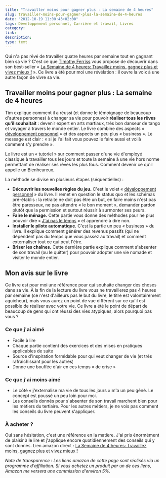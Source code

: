 ```yaml
---
title: "Travailler moins pour gagner plus : La semaine de 4 heures"
slug: travailler-moins-pour-gagner-plus-la-semaine-de-4-heures
date: "2012-10-19 11:00:43+02:00"
tags: Développement personnel, Carrière et travail, Livres
category: 
link: 
description: 
type: text
---
```


<p>Qui n'a pas rêvé de travailler quatre heures par semaine tout en gagnant bien sa vie ? C'est ce que <a href="http://www.fourhourworkweek.com/">Timothy Ferriss</a> vous propose de découvrir dans son best-seller « <a href="http://www.amazon.fr/gp/product/2744064173/ref=as_li_ss_tl?ie=UTF8&amp;tag=vincjous-21&amp;linkCode=as2&amp;camp=1642&amp;creative=19458&amp;creativeASIN=2744064173">La Semaine de 4 heures: Travaillez moins, gagnez plus et vivez mieux !</a> ». Ce livre a été pour moi une révélation : il ouvre la voix à une autre façon de vivre sa vie.</p>
<!-- TEASER_END -->

<h2>Travailler moins pour gagner plus : La semaine de 4 heures</h2>

<p>Tim explique comment il a réussi (et donne le témoignage de beaucoup d'autres personnes) à changer sa vie pour pouvoir <strong>réaliser tous les rêves qu'il souhaitait</strong> : devenir expert en arts martiaux, très bon danseur de tango et voyager à travers le monde entier. Le livre combine des aspects « <a href="/le-developpement-personnel-pour-qui-pourquoi/">développement personnel</a> » et des aspects un peu plus « business ». Le message est clair : « si je l'ai fait vous pouvez le faire aussi et voilà comment s'y prendre ».</p>

<p>Le livre est un « tutoriel » sur comment passer d'une vie d'employé classique à travailler tous les jours et toute la semaine à une vie hors norme permettant de réaliser ses rêves les plus fous. Comment devenir ce qu'il appelle un Bienheureux.</p>

<p>La méthode se divise en plusieurs étapes (séquentielles) :</p>

<ul><li><strong>Découvrir les nouvelles règles du jeu.</strong> C'est le volet « <a href="/le-developpement-personnel-pour-qui-pourquoi/">développement personnel</a> » du livre. Il remet en question le status quo et les schémas pré-établis : la retraite ne doit pas être un but, en faire moins n'est pas être paresseux, ne pas attendre « le bon moment », demander pardon plutôt que la permission et surtout réussir à surmonter ses peurs. </li>

<li><strong>Faire le ménage.</strong> Cette partie vous donne des méthodes pour ne plus pouvoir dire « <a href="/jai-pas-le-temps-la-pire-excuse-qui-soit/">J'ai pas le temps</a> » et apprendre à dire non.</li>

<li><strong>Installer le pilote automatique.</strong> C'est la partie un peu « business » du livre. Il explique comment générer des revenus passifs (qui ne dépendent pas du temps que vous passez au travail) et comment externaliser tout ce qui peut l'être.</li>

<li><strong>Briser les chaînes.</strong> Cette dernière partie explique comment s'absenter de son travail (ou le quitter) pour pouvoir adopter une vie nomade et visiter le monde entier.</li>
</ul>

<h2>Mon avis sur le livre</h2>

<p>Ce livre est pour moi une référence pour qui souhaite changer des choses dans sa vie. À la fin de la lecture du livre vous ne travaillerez pas 4&nbsp;heures par semaine (ce n'est d'ailleurs pas le but du livre, le titre est volontairement aguicheur), mais vous aurez un point de vue différent sur ce qu'il est possible de réaliser avec votre vie. Ce livre a été le point de départ de beaucoup de gens qui ont réussi des vies atypiques, alors pourquoi pas vous ?</p>

<h3>Ce que j'ai aimé</h3>

<ul>
  <li>Facile à lire</li>
  <li>Chaque partie contient des exercices et des mises en pratiques applicables de suite</li>
  <li>Source d'inspiration formidable pour qui veut changer de vie (et très rafraichissant pour les autres)</li>
  <li>Donne une bouffée d'air en ces temps « de crise »</li>
</ul>

<h3>Ce que j'ai moins aimé</h3>

<ul>
  <li>Le côté « j'externalise ma vie de tous les jours » m'a un peu gêné. Le concept est poussé un peu loin pour moi.</li>
  <li>Les conseils donnés pour s'absenter de son travail marchent bien pour les métiers du tertiaire. Pour les autres métiers, je ne vois pas comment les conseils du livre peuvent s'appliquer.</li>
</ul>

<h3>À acheter ?</h3>

<p>Oui sans hésitation, c'est une référence en la matière. J'ai pris énormément de plaisir à le lire et j'applique encore quotidiennement des conseils qui y sont donnés. Lien amazon direct :&nbsp;<a href="http://www.amazon.fr/gp/product/2744064173/ref=as_li_ss_tl?ie=UTF8&amp;tag=vincjous-21&amp;linkCode=as2&amp;camp=1642&amp;creative=19458&amp;creativeASIN=2744064173">La Semaine de 4 heures: Travaillez moins, gagnez plus et vivez mieux !</a></p>

<p><em>Note de transparence : Les liens amazon de cette page sont réalisés via un programme d'affiliation. Si vous achetez un produit par un de ces liens, Amazon me versera une commission d'environ 5%.</em></p>
